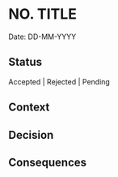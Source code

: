 # NO. TITLE

Date: DD-MM-YYYY

## Status

Accepted | Rejected | Pending

## Context

## Decision

## Consequences
